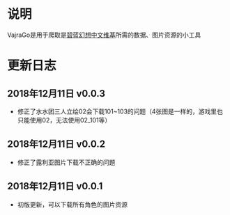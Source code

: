 # 说明

VajraGo是用于爬取是[碧蓝幻想中文维基](https://gbf.huijiwiki.com)所需的数据、图片资源的小工具



# 更新日志

## 2018年12月11日 v0.0.3

- 修正了水水团三人立绘02会下载101~103的问题（4张图是一样的，游戏里也只能使用02，无法使用02_101等）

## 2018年12月11日 v0.0.2

- 修正了露利亚图片下载不正确的问题

## 2018年12月11日 v0.0.1

- 初版更新，可以下载所有角色的图片资源